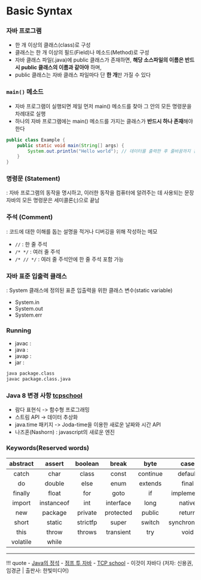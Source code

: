 # Basic Syntax

### 자바 프로그램
- 한 개 이상의 클래스(class)로 구성
- 클래스는 한 개 이상의 필드(Field)나 메소드(Method)로 구성
- 자바 클래스 파일(.java)에 public 클래스가 존재하면, **해당 소스파일의 이름은 반드시 public 클래스의 이름과 같아야** 하며,
- public 클래스는 자바 클래스 파일마다 단 **한 개**만 가질 수 있다

###  `main()` 메소드
- 자바 프로그램이 실행되면 제일 먼저 main() 메소드를 찾아 그 안의 모든 명령문을 차례대로 실행
- 하나의 자바 프로그램에는 main() 메소드를 가지는 클래스가 **반드시 하나 존재**해야 한다
``` java
public class Example {
	public static void main(String[] args) {
        System.out.println("Hello world"); // 데이터를 출력한 후 줄바꿈까지 진행
    }
}
```

### 명령문 (Statement)
: 자바 프로그램의 동작을 명시하고, 이러한 동작을 컴퓨터에 알려주는 데 사용되는 문장
<br> 자바의 모든 명령문은 세미콜론(;)으로 끝남

### 주석 (Comment)
: 코드에 대한 이해를 돕는 설명을 적거나 디버깅을 위해 작성하는 메모

- `//` : 한 줄 주석
- `/* */` : 여러 줄 주석
- `/* // */` : 여러 줄 주석안에 한 줄 주석 포함 가능

### 자바 표준 입출력 클래스
: System 클래스에 정의된 표준 입출력을 위한 클래스 변수(static variable)

- System.in
- System.out
- System.err

### Running
- javac : 
- java : 
- javap : 
- jar : 
```bash
java package.class
javac package.class.java
```

### Java 8 변경 사항 [tcpschool](https://www.tcpschool.com/java/java_intro_java8)
- 람다 표현식 -> 함수형 프로그래밍
- 스트림 API -> 데이터 추상화
- java.time 패키지 -> Joda-time을 이용한 새로운 날짜와 시간 API
- 나즈혼(Nashorn) : javascript의 새로운 엔진 

### Keywords(Reserved words)
| abstract | assert | boolean | break | byte | case |
| :------: | :----: | :-----: | :---: | :--: | :--: |
| catch | char | class | const | continue | default | 
| do | double | else | enum | extends | final |
| finally | float | for | goto | if | implements | 
| import | instanceof | int | interface | long | native | 
| new | package | private | protected | public | return | 
| short | static | strictfp | super | switch | synchronized | 
| this | throw | throws | transient | try | void|
| volatile | while

---

!!! quote
    - [Java의 정석](https://github.com/castello/javajungsuk_basic/tree/master)
    - [점프 투 자바](https://wikidocs.net/book/31)
    - [TCP school](http://www.tcpschool.com/java/intro)
    - 이것이 자바다 (저자: 신용권, 임경균 | 출판사: 한빛미디어)